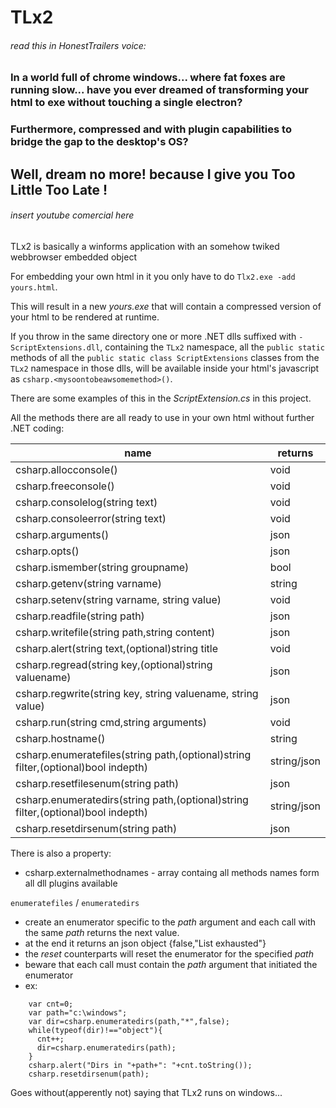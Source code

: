 # TLx2

###### *read this in HonestTrailers voice:*
### In a world full of chrome windows... where fat foxes are running slow... have you ever dreamed of transforming your html to exe without touching a single electron?
### Furthermore, compressed and with plugin capabilities to bridge the gap to the desktop's OS?
## Well, dream no more! because I give you **Too Little Too Late** !
###### *insert youtube comercial here*

TLx2 is basically a winforms application with an somehow twiked webbrowser embedded object

For embedding your own html in it you only have to do `Tlx2.exe -add yours.html`.

This will result in a new *yours.exe* that will contain a compressed version of your html to be rendered at runtime.

If you throw in the same directory one or more .NET dlls suffixed with `-ScriptExtensions.dll`, containing the `TLx2` namespace, all the `public static` methods of all the `public static class ScriptExtensions` classes from the `TLx2` namespace in those dlls, will be available inside your html's javascript as `csharp.<mysoontobeawsomemethod>()`.

There are some examples of this in the *ScriptExtension.cs* in this project.

All the methods there are all ready to use in your own html without further .NET coding:

|name|returns|
|---|---|
|csharp.allocconsole()|void|
|csharp.freeconsole()|void|
|csharp.consolelog(string text)|void|
|csharp.consoleerror(string text)|void|
|csharp.arguments()|json|
|csharp.opts()|json|
|csharp.ismember(string groupname)|bool|
|csharp.getenv(string varname)|string|
|csharp.setenv(string varname, string value)|void|
|csharp.readfile(string path)|json|
|csharp.writefile(string path,string content)|json|
|csharp.alert(string text,(optional)string title|void|
|csharp.regread(string key,(optional)string valuename)|json|
|csharp.regwrite(string key, string valuename, string value)|json|
|csharp.run(string cmd,string arguments)|void|
|csharp.hostname()|string|
|csharp.enumeratefiles(string path,(optional)string filter,(optional)bool indepth)|string/json|
|csharp.resetfilesenum(string path)|json|
|csharp.enumeratedirs(string path,(optional)string filter,(optional)bool indepth)|string/json|
|csharp.resetdirsenum(string path)|json|

There is also a property:
- csharp.externalmethodnames - array containg all methods names form all dll plugins available

`enumeratefiles` / `enumeratedirs`
- create an enumerator specific to the *path* argument and each call with the same  *path* returns the next value.
- at the end it returns an json object {false,"List exhausted"}
- the *reset* counterparts will reset the enumerator for the specified *path*
- beware that each call must contain the *path* argument that initiated the enumerator
- ex:
```
    var cnt=0;
    var path="c:\windows";
    var dir=csharp.enumeratedirs(path,"*",false);
    while(typeof(dir)!=="object"){
      cnt++;
      dir=csharp.enumeratedirs(path);
    }
    csharp.alert("Dirs in "+path+": "+cnt.toString());
    csharp.resetdirsenum(path);
```
Goes without(apperently not) saying that TLx2 runs on windows...
